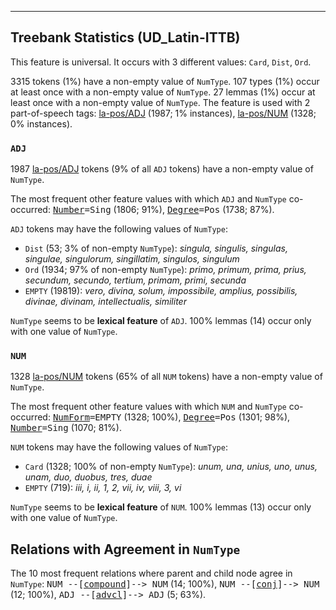 

--------------------------------------------------------------------------------

## Treebank Statistics (UD_Latin-ITTB)

This feature is universal.
It occurs with 3 different values: `Card`, `Dist`, `Ord`.

3315 tokens (1%) have a non-empty value of `NumType`.
107 types (1%) occur at least once with a non-empty value of `NumType`.
27 lemmas (1%) occur at least once with a non-empty value of `NumType`.
The feature is used with 2 part-of-speech tags: [la-pos/ADJ]() (1987; 1% instances), [la-pos/NUM]() (1328; 0% instances).

### `ADJ`

1987 [la-pos/ADJ]() tokens (9% of all `ADJ` tokens) have a non-empty value of `NumType`.

The most frequent other feature values with which `ADJ` and `NumType` co-occurred: <tt><a href="Number.html">Number</a>=Sing</tt> (1806; 91%), <tt><a href="Degree.html">Degree</a>=Pos</tt> (1738; 87%).

`ADJ` tokens may have the following values of `NumType`:

* `Dist` (53; 3% of non-empty `NumType`): <em>singula, singulis, singulas, singulae, singulorum, singillatim, singulos, singulum</em>
* `Ord` (1934; 97% of non-empty `NumType`): <em>primo, primum, prima, prius, secundum, secundo, tertium, primam, primi, secunda</em>
* `EMPTY` (19819): <em>vero, divina, solum, impossibile, amplius, possibilis, divinae, divinam, intellectualis, similiter</em>

`NumType` seems to be **lexical feature** of `ADJ`. 100% lemmas (14) occur only with one value of `NumType`.

### `NUM`

1328 [la-pos/NUM]() tokens (65% of all `NUM` tokens) have a non-empty value of `NumType`.

The most frequent other feature values with which `NUM` and `NumType` co-occurred: <tt><a href="NumForm.html">NumForm</a>=EMPTY</tt> (1328; 100%), <tt><a href="Degree.html">Degree</a>=Pos</tt> (1301; 98%), <tt><a href="Number.html">Number</a>=Sing</tt> (1070; 81%).

`NUM` tokens may have the following values of `NumType`:

* `Card` (1328; 100% of non-empty `NumType`): <em>unum, una, unius, uno, unus, unam, duo, duobus, tres, duae</em>
* `EMPTY` (719): <em>iii, i, ii, 1, 2, vii, iv, viii, 3, vi</em>

`NumType` seems to be **lexical feature** of `NUM`. 100% lemmas (13) occur only with one value of `NumType`.

## Relations with Agreement in `NumType`

The 10 most frequent relations where parent and child node agree in `NumType`:
<tt>NUM --[<a href="../dep/compound.html">compound</a>]--> NUM</tt> (14; 100%),
<tt>NUM --[<a href="../dep/conj.html">conj</a>]--> NUM</tt> (12; 100%),
<tt>ADJ --[<a href="../dep/advcl.html">advcl</a>]--> ADJ</tt> (5; 63%).

